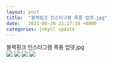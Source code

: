 ```yaml
---
layout: post
title:  "블랙핑크 인스타그램 폭풍 업뎃.jpg"
date:   2021-08-20 22:17:10 +0800
categories: jekyll update
---
```

<style>c {display:block !important}</style>
블랙핑크 인스타그램 폭풍 업뎃.jpg<br>
<img src='http://file3.instiz.net/data/file3/2018/02/02/f/a/1/fa1a681033d15d6cf02908bfef8c94bc.jpg'>
<img src='http://file3.instiz.net/data/file3/2018/02/02/a/7/9/a79e2afdebdb24a5eedae2922e3b04bb.jpg'>
<img src='http://file3.instiz.net/data/file3/2018/02/02/0/e/b/0eba871adafb5bb64c374262a91fc580.jpg'>
<img src='http://file3.instiz.net/data/file3/2018/02/02/a/8/7/a87b27f0e24e49f183af60e46f5d5d2c.jpg'>
